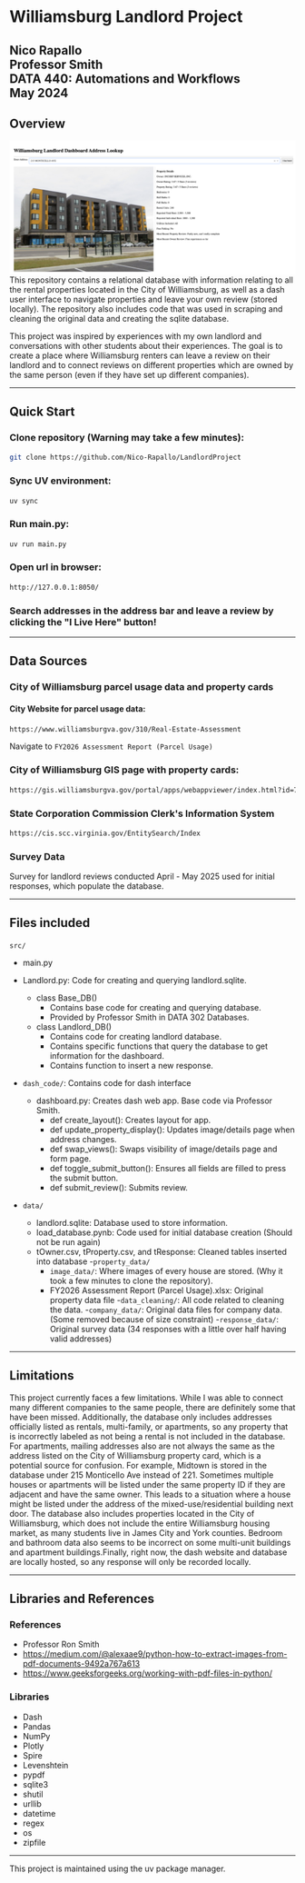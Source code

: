 # Williamsburg Landlord Project
**Nico Rapallo**\
**Professor Smith**\
**DATA 440: Automations and Workflows**\
**May 2024**
---
## Overview
<img src="src/data/github_image.png"
     style="float: left; margin-right: 10px;" />
This repository contains a relational database with information relating to all the rental properties located in the City of Williamsburg, as well as a dash user interface to navigate properties and leave your own review (stored locally). The repository also includes code that was used in scraping and cleaning the original data and creating the sqlite database.

This project was inspired by experiences with my own landlord and conversations with other students about their experiences. The goal is to create a place where Williamsburg renters can leave a review on their landlord and to connect reviews on different properties which are owned by the same person (even if they have set up different companies).

---
## Quick Start

### Clone repository (Warning may take a few minutes):
```bash 
git clone https://github.com/Nico-Rapallo/LandlordProject
```

### Sync UV environment:
```bash
uv sync
```

### Run main.py:
```bash
uv run main.py
```

### Open url in browser: 
```bash
http://127.0.0.1:8050/
```

### Search addresses in the address bar and leave a review by clicking the "I Live Here" button!

---

## Data Sources

### City of Williamsburg parcel usage data and property cards
#### City Website for parcel usage data:
```bash
https://www.williamsburgva.gov/310/Real-Estate-Assessment
```
Navigate to `FY2026 Assessment Report (Parcel Usage)`
### City of Williamsburg GIS page with property cards:
```bash
https://gis.williamsburgva.gov/portal/apps/webappviewer/index.html?id=7ae0e03b343241fa9b89cb2aa3776628
```
### State Corporation Commission Clerk's Information System 
```bash
https://cis.scc.virginia.gov/EntitySearch/Index
```

### Survey Data
Survey for landlord reviews conducted April - May 2025 used for initial responses, which populate the database.

---

## Files included

`src/`
- main.py

- Landlord.py: Code for creating and querying landlord.sqlite.
    - class Base_DB()
        - Contains base code for creating and querying database.
        - Provided by Professor Smith in DATA 302 Databases.
    - class Landlord_DB()
        - Contains code for creating landlord database. 
        - Contains specific functions that query the database to get information for the dashboard.
        - Contains function to insert a new response.

- `dash_code/`: Contains code for dash interface
    - dashboard.py: Creates dash web app. Base code via Professor Smith.
        - def create_layout(): Creates layout for app.
        - def update_property_display(): Updates image/details page when address changes.
        - def swap_views(): Swaps visibility of image/details page and form page.
        - def toggle_submit_button(): Ensures all fields are filled to press the submit button.
        - def submit_review(): Submits review.
- `data/`
    - landlord.sqlite: Database used to store information.
    - load_database.pynb: Code used for initial database creation (Should not be run again)
    - tOwner.csv, tProperty.csv, and tResponse: Cleaned tables inserted into database
    -`property_data/`
        - `image_data/`: Where images of every house are stored. (Why it took a few minutes to clone the repository).
         - FY2026 Assessment Report (Parcel Usage).xlsx: Original property data file
    -`data_cleaning/`: All code related to cleaning the data.
    -`company_data/`: Original data files for company data. (Some removed because of size constraint)
    -`response_data/`: Original survey data (34 responses with a little over half having valid addresses)
    
---

## Limitations
This project currently faces a few limitations. While I was able to connect many different companies to the same people, there are definitely some that have been missed. Additionally, the database only includes addresses officially listed as rentals, multi-family, or apartments, so any property that is incorrectly labeled as not being a rental is not included in the database. For apartments, mailing addresses also are not always the same as the address listed on the City of Williamsburg property card, which is a potential source for confusion. For example, Midtown is stored in the database under 215 Monticello Ave instead of 221. Sometimes multiple houses or apartments will be listed under the same property ID if they are adjacent and have the same owner. This leads to a situation where a house might be listed under the address of the mixed-use/residential building next door. The database also includes properties located in the City of Williamsburg, which does not include the entire Williamsburg housing market, as many students live in James City and York counties. Bedroom and bathroom data also seems to be incorrect on some multi-unit buildings and apartment buildings.Finally, right now, the dash website and database are locally hosted, so any response will only be recorded locally.

---

## Libraries and References
### References
- Professor Ron Smith
- https://medium.com/@alexaae9/python-how-to-extract-images-from-pdf-documents-9492a767a613
- https://www.geeksforgeeks.org/working-with-pdf-files-in-python/

### Libraries
- Dash
- Pandas
- NumPy
- Plotly
- Spire
- Levenshtein
- pypdf
- sqlite3
- shutil
- urllib
- datetime
- regex
- os
- zipfile

---
This project is maintained using the uv package manager.
